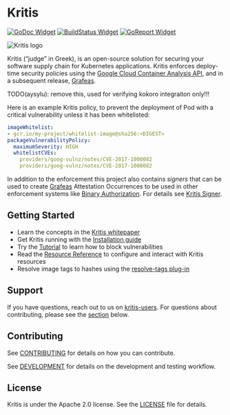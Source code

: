 # Kritis

[![GoDoc Widget]][GoDoc]
[![BuildStatus Widget]][BuildStatus Result]
[![GoReport Widget]][GoReport Status]

[GoDoc]: https://godoc.org/github.com/grafeas/kritis
[GoDoc Widget]: https://godoc.org/github.com/grafeas/kritis?status.svg

[BuildStatus Result]: https://travis-ci.org/grafeas/kritis
[BuildStatus Widget]: https://travis-ci.org/grafeas/kritis.svg?branch=master

[GoReport Status]: https://goreportcard.com/report/github.com/grafeas/kritis
[GoReport Widget]: https://goreportcard.com/badge/github.com/grafeas/kritis


![Kritis logo](logo/logo-128.png)

Kritis (“judge” in Greek), is an open-source solution for securing your software supply chain for Kubernetes applications. Kritis enforces deploy-time security policies using the [Google Cloud Container Analysis API](https://cloud.google.com/container-analysis/api/reference/rest/), and in a subsequent release, [Grafeas](https://github.com/grafeas/grafeas).

TODO(aysylu): remove this, used for verifying kokoro integraiton only!!!

Here is an example Kritis policy, to prevent the deployment of Pod with a critical vulnerability unless it has been whitelisted:

```yaml
imageWhitelist:
- gcr.io/my-project/whitelist-image@sha256:<DIGEST>
packageVulnerabilityPolicy:
  maximumSeverity: HIGH
  whitelistCVEs:
    providers/goog-vulnz/notes/CVE-2017-1000082
    providers/goog-vulnz/notes/CVE-2017-1000082
```

In addition to the enforcement this project also contains *signers* that can be
used to create [Grafeas](https://github.com/grafeas/grafeas) Attestation
Occurrences to be used in other enforcement systems like [Binary
Authorization](https://cloud.google.com/binary-authorization/).  For details see
[Kritis Signer](docs/signer_install.md).

## Getting Started

* Learn the concepts in the [Kritis whitepaper](docs/binary-authorization.md)
* Get Kritis running with the [Installation guide](docs/install.md)
* Try the [Tutorial](docs/tutorial.md) to learn how to block vulnerabilities
* Read the [Resource Reference](docs/resources.md) to configure and interact with Kritis resources
* Resolve image tags to hashes using the [resolve-tags plug-in](https://github.com/grafeas/kritis/blob/master/cmd/kritis/kubectl/plugins/resolve/README.md)

## Support

If you have questions, reach out to us on
[kritis-users](https://groups.google.com/forum/#!forum/kritis-users). For
questions about contributing, please see the [section](#contributing) below.

## Contributing

See [CONTRIBUTING](CONTRIBUTING.md) for details on how you can contribute.

See [DEVELOPMENT](DEVELOPMENT.md) for details on the  development and testing workflow.

## License

Kritis is under the Apache 2.0 license. See the [LICENSE](LICENSE) file for details.
